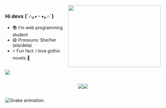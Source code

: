 <img align='right' src="https://super.abril.com.br/wp-content/uploads/2016/09/super_imggato_digitando_0.gif" width='300' height='200'>

### Hi devs (´∩｡• ᵕ •｡∩`)                   

- 📚 I’m web programming student
- 😄 Pronouns: She/her (ela/dela)                                                                                                                             
- ⚡ Fun fact: i love gothic novels 🦇

##
 
<img align='center' src="https://github-readme-stats.vercel.app/api/top-langs/?username=cecilia-brito&layout=compact&langs_count=7&theme=dracula"/>  

##
  
<div align='center'>
<a href = "mailto:ceciliabritosantos@gmail.com"><img src="https://img.shields.io/badge/Gmail-D14836?style=for-the-badge&logo=gmail&logoColor=white" target="_blank"></a><a href="https://www.linkedin.com/in/cecilia-brito-santos" target="_blank"><img src="https://img.shields.io/badge/-LinkedIn-%230077B5?style=for-the-badge&logo=linkedin&logoColor=white" target="_blank"></a>   
</div>

##

![Snake animation](https://github.com/cecilia-brito/cecilia-brito/blob/output/github-contribution-grid-snake.svg)

